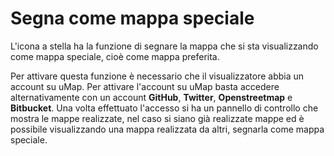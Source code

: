 # Segna come mappa speciale

L'icona a stella ha la funzione di segnare la mappa che si sta visualizzando come mappa speciale, cioè come mappa preferita.

Per attivare questa funzione è necessario che il visualizzatore abbia un account su uMap. Per attivare l'account su uMap basta accedere alternativamente con un account **GitHub**, **Twitter**, **Openstreetmap** e **Bitbucket**. Una volta effettuato l'accesso si ha un pannello di controllo che mostra le mappe realizzate, nel caso si siano già realizzate mappe ed è possibile visualizzando una mappa realizzata da altri, segnarla come mappa speciale.
